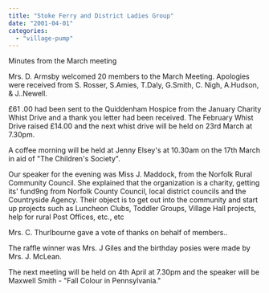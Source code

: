 ```yaml
---
title: "Stoke Ferry and District Ladies Group"
date: "2001-04-01"
categories: 
  - "village-pump"
---
```


Minutes from the March meeting

Mrs. D. Armsby welcomed 20 members to the March Meeting. Apologies were received from S. Rosser, S.Amies, T.Daly, G.Smith, C. Nigh, A.Hudson, & J..Newell.

£61 .00 had been sent to the Quiddenham Hospice from the January Charity Whist Drive and a thank you letter had been received. The February Whist Drive raised £14.00 and the next whist drive will be held on 23rd March at 7.30pm.

A coffee morning will be held at Jenny Elsey's at 10.30am on the 17th March in aid of "The Children's Society".

Our speaker for the evening was Miss J. Maddock, from the Norfolk Rural Community Council. She explained that the organization is a charity, getting its' fund9ng from Norfolk County Council, local district councils and the Countryside Agency. Their object is to get out into the community and start up projects such as Luncheon Clubs, Toddler Groups, Village Hall projects, help for rural Post Offices, etc., etc

Mrs. C. Thurlbourne gave a vote of thanks on behalf of members..

The raffle winner was Mrs. J Giles and the birthday posies were made by Mrs. J. McLean.

The next meeting will be held on 4th April at 7.30pm and the speaker will be Maxwell Smith - "Fall Colour in Pennsylvania."
